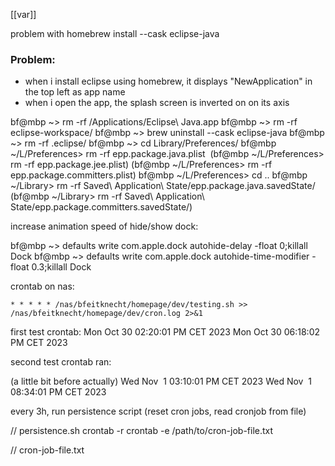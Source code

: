 

[[var]]



problem with homebrew install --cask eclipse-java
### Problem:

- when i install eclipse using homebrew, it displays "NewApplication" in the top left as app name
- when i open the app, the splash screen is inverted on on its axis




bf@mbp ~> rm -rf /Applications/Eclipse\ Java.app
bf@mbp ~> rm -rf eclipse-workspace/
bf@mbp ~> brew uninstall --cask eclipse-java
bf@mbp ~> rm -rf .eclipse/
bf@mbp ~> cd Library/Preferences/
bf@mbp ~/L/Preferences> rm -rf epp.package.java.plist 
	(bf@mbp ~/L/Preferences> rm -rf epp.package.jee.plist)
	(bf@mbp ~/L/Preferences> rm -rf epp.package.committers.plist)
bf@mbp ~/L/Preferences> cd ..
bf@mbp ~/Library> rm -rf Saved\ Application\ State/epp.package.java.savedState/
	(bf@mbp ~/Library> rm -rf Saved\ Application\ State/epp.package.committers.savedState/)







increase animation speed of hide/show dock:

bf@mbp ~> defaults write com.apple.dock autohide-delay -float 0;killall Dock
bf@mbp ~> defaults write com.apple.dock autohide-time-modifier -float 0.3;killall Dock





crontab on nas:

```
* * * * * /nas/bfeitknecht/homepage/dev/testing.sh >> /nas/bfeitknecht/homepage/dev/cron.log 2>&1
```




first test crontab:
Mon Oct 30 02:20:01 PM CET 2023
Mon Oct 30 06:18:02 PM CET 2023

second test crontab ran:

(a little bit before actually)
Wed Nov  1 03:10:01 PM CET 2023
Wed Nov  1 08:34:01 PM CET 2023





every 3h, run persistence script (reset cron jobs, read cronjob from file)

// persistence.sh
crontab -r
crontab -e /path/to/cron-job-file.txt





// cron-job-file.txt

